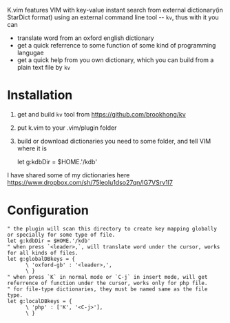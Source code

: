 K.vim features VIM with key-value instant search from external dictionary(in StarDict format) using an external command line tool -- `kv`, thus with it you can

* translate word from an oxford english dictionary
* get a quick referrence to some function of some kind of programming langugae
* get a quick help from you own dictionary, which you can build from a plain text file by `kv`


# Installation

1. get and build `kv` tool from https://github.com/brookhong/kv
1. put k.vim to your .vim/plugin folder
1. build or download dictionaries you need to some folder, and tell VIM where it is

    let g:kdbDir = $HOME.'/kdb'

I have shared some of my dictionaries here https://www.dropbox.com/sh/75leolu1dso27qn/lG7VSrv1l7

# Configuration

    " the plugin will scan this directory to create key mapping globally or specially for some type of file.
    let g:kdbDir = $HOME.'/kdb'
    " when press `<leader>,`, will translate word under the cursor, works for all kinds of files.
    let g:globalDBkeys = {
          \ 'oxford-gb' : '<leader>,',
          \ }
    " when press `K` in normal mode or `C-j` in insert mode, will get referrence of function under the cursor, works only for php file.
    " for file-type dictionaries, they must be named same as the file type.
    let g:localDBkeys = {
          \ 'php' : ['K', '<C-j>'],
          \ }
